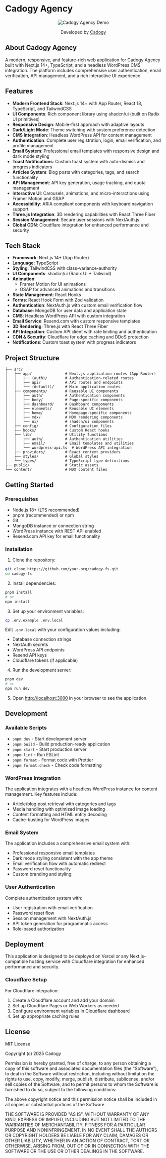 # Cadogy Agency

<div align="center">
  <img src="/public/images/cadogy_agency_github_demo.jpg" alt="Cadogy Agency Demo" />
  <p>Developed by <a href="https://www.cadogy.com">Cadogy</a></p>
</div>

## About Cadogy Agency

A modern, responsive, and feature-rich web application for Cadogy Agency built with Next.js 14+, TypeScript, and a headless WordPress CMS integration. The platform includes comprehensive user authentication, email verification, API management, and a rich interactive UI experience.

## Features

- **Modern Frontend Stack**: Next.js 14+ with App Router, React 18, TypeScript, and TailwindCSS
- **UI Components**: Rich component library using shadcn/ui (built on Radix UI primitives)
- **Responsive Design**: Mobile-first approach with adaptive layouts
- **Dark/Light Mode**: Theme switching with system preference detection
- **CMS Integration**: Headless WordPress API for content management
- **Authentication**: Complete user registration, login, email verification, and profile management
- **Email System**: Professional email templates with responsive design and dark mode styling
- **Toast Notifications**: Custom toast system with auto-dismiss and progress indicators
- **Articles System**: Blog posts with categories, tags, and search functionality
- **API Management**: API key generation, usage tracking, and quota management
- **Interactive UI**: Carousels, animations, and micro-interactions using Framer Motion and GSAP
- **Accessibility**: ARIA compliant components with keyboard navigation support
- **Three.js Integration**: 3D rendering capabilities with React Three Fiber
- **Session Management**: Secure user sessions with NextAuth.js
- **Global CDN**: Cloudflare integration for enhanced performance and security

## Tech Stack

- **Framework**: Next.js 14+ (App Router)
- **Language**: TypeScript
- **Styling**: TailwindCSS with class-variance-authority
- **UI Components**: shadcn/ui (Radix UI + Tailwind)
- **Animation**:
  - Framer Motion for UI animations
  - GSAP for advanced animations and transitions
- **State Management**: React Hooks
- **Forms**: React Hook Form with Zod validation
- **Authentication**: NextAuth.js with custom email verification flow
- **Database**: MongoDB for user data and application state
- **CMS**: Headless WordPress API with custom integration
- **Email Service**: Resend.com with custom responsive templates
- **3D Rendering**: Three.js with React Three Fiber
- **API Integration**: Custom API client with rate limiting and authentication
- **CDN & Security**: Cloudflare for edge caching and DDoS protection
- **Notifications**: Custom toast system with progress indicators

## Project Structure

```
├── src/
│   ├── app/               # Next.js application routes (App Router)
│   │   ├── (auth)/        # Authentication-related routes
│   │   ├── api/           # API routes and endpoints
│   │   └── (default)/     # Main application routes
│   ├── components/        # Reusable UI components
│   │   ├── auth/          # Authentication components
│   │   ├── body/          # Page-specific components
│   │   ├── dashboard/     # Dashboard components
│   │   ├── elements/      # Reusable UI elements
│   │   ├── home/          # Homepage-specific components
│   │   ├── mdx/           # MDX rendering components
│   │   └── ui/            # shadcn/ui components
│   ├── config/            # Configuration files
│   ├── hooks/             # Custom React hooks
│   ├── lib/               # Utility functions
│   │   ├── auth/          # Authentication utilities
│   │   ├── email/         # Email templates and utilities
│   │   └── wordpress-api.ts  # WordPress API integration
│   ├── providers/         # React context providers
│   ├── styles/            # Global styles
│   └── types/             # TypeScript type definitions
├── public/                # Static assets
└── content/               # MDX content files
```

## Getting Started

### Prerequisites

- Node.js 18+ (LTS recommended)
- pnpm (recommended) or npm
- Git
- MongoDB instance or connection string
- WordPress instance with REST API enabled
- Resend.com API key for email functionality

### Installation

1. Clone the repository:

```bash
git clone https://github.com/your-org/cadogy-fs.git
cd cadogy-fs
```

2. Install dependencies:

```bash
pnpm install
# or
npm install
```

3. Set up your environment variables:

```bash
cp .env.example .env.local
```

Edit `.env.local` with your configuration values including:

- Database connection strings
- NextAuth secrets
- WordPress API endpoints
- Resend API keys
- Cloudflare tokens (if applicable)

4. Run the development server:

```bash
pnpm dev
# or
npm run dev
```

5. Open [http://localhost:3000](http://localhost:3000) in your browser to see the application.

## Development

### Available Scripts

- `pnpm dev` - Start development server
- `pnpm build` - Build production-ready application
- `pnpm start` - Start production server
- `pnpm lint` - Run ESLint
- `pnpm format` - Format code with Prettier
- `pnpm format:check` - Check code formatting

### WordPress Integration

The application integrates with a headless WordPress instance for content management. Key features include:

- Article/blog post retrieval with categories and tags
- Media handling with optimized image loading
- Content formatting and HTML entity decoding
- Cache-busting for WordPress images

### Email System

The application includes a comprehensive email system with:

- Professional responsive email templates
- Dark mode styling consistent with the app theme
- Email verification flow with automatic redirect
- Password reset functionality
- Custom branding and styling

### User Authentication

Complete authentication system with:

- User registration with email verification
- Password reset flow
- Session management with NextAuth.js
- API token generation for programmatic access
- Role-based authorization

## Deployment

This application is designed to be deployed on Vercel or any Next.js-compatible hosting service with Cloudflare integration for enhanced performance and security.

### Cloudflare Setup

For Cloudflare integration:

1. Create a Cloudflare account and add your domain
2. Set up Cloudflare Pages or Web Workers as needed
3. Configure environment variables in Cloudflare dashboard
4. Set up appropriate caching rules

## License

MIT License

Copyright (c) 2025 Cadogy

Permission is hereby granted, free of charge, to any person obtaining a copy
of this software and associated documentation files (the "Software"), to deal
in the Software without restriction, including without limitation the rights
to use, copy, modify, merge, publish, distribute, sublicense, and/or sell
copies of the Software, and to permit persons to whom the Software is
furnished to do so, subject to the following conditions:

The above copyright notice and this permission notice shall be included in all
copies or substantial portions of the Software.

THE SOFTWARE IS PROVIDED "AS IS", WITHOUT WARRANTY OF ANY KIND, EXPRESS OR
IMPLIED, INCLUDING BUT NOT LIMITED TO THE WARRANTIES OF MERCHANTABILITY,
FITNESS FOR A PARTICULAR PURPOSE AND NONINFRINGEMENT. IN NO EVENT SHALL THE
AUTHORS OR COPYRIGHT HOLDERS BE LIABLE FOR ANY CLAIM, DAMAGES OR OTHER
LIABILITY, WHETHER IN AN ACTION OF CONTRACT, TORT OR OTHERWISE, ARISING FROM,
OUT OF OR IN CONNECTION WITH THE SOFTWARE OR THE USE OR OTHER DEALINGS IN THE
SOFTWARE.
